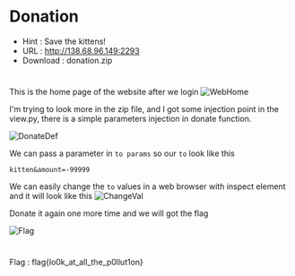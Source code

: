 # Donation
* Hint        : Save the kittens!
* URL         : http://138.68.96.149:2293
* Download    : donation.zip

#

This is the home page of the website after we login
![WebHome](https://i.imgur.com/zZqjv8L.png)

I'm trying to look more in the zip file, and I got some injection point in the view.py, there is a simple parameters injection in donate function.

![DonateDef](https://i.imgur.com/06q4wA5.png)

We can pass a parameter in `to params` so our `to` look like this

`kitten&amount=-99999`

We can easily change the `to` values in a web browser with inspect element and it will look like this
![ChangeVal](https://i.imgur.com/6xGQjS7.png)

Donate it again one more time and we will got the flag

![Flag](https://i.imgur.com/0zrXyhZ.png)
#

Flag : flag{lo0k_at_all_the_p0llut1on}
